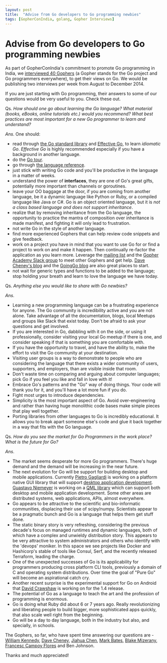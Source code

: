 ```yaml
---
layout: post
title:  "Advise from Go developers to Go programming newbies"
tags: [GopherConIndia, golang, Gopher Interviews]
---
```


Advise from Go developers to Go programming newbies
===================================================

As part of GopherConIndia's commitment to promote Go programming in India, we [interviewed 40 Gophers](http://list.ly/list/Pak-gopher-interviews) (a Gopher stands for the Go project and Go programmers everywhere), to get their views on Go. We would be publishing two interviews per week from August to December 2014.

If you are just starting with Go programming, their answers to some of our questions would be very useful to you. Check these out.

Qs. *How should one go about learning the Go language? What material (books, eBooks, online tutorials etc.) would you recommend? What best practices are most important for a new Go programmer to learn and understand?*

_Ans_. One should:

* read through [the Go standard library](http://golang.org/pkg/) and [Effective Go](http://golang.org/doc/effective_go.html), to learn *idiomatic Go*. *Effective Go* is highly recommended especially if you have a background in another language.
* do the [Go tour](http://tour.golang.org/#1).
* go through [the language reference](https://golang.org/ref/spec).
* just stick with writing Go code and you'll be productive in the language in a matter of weeks.
* understand the power of **interfaces**, they are one of Go's great gifts, potentially more important than channels or goroutines.
* leave your OO baggage at the door, if you are coming from another language, be it a dynamic language like Python or Ruby, or a compiled language like Java or C#. Go is an object oriented language, but it is *not a class based language and does not support inheritance*.
* realize that by removing inheritance from the Go language, the opportunity to practice the mantra of composition over inheritance is made manifest, and fighting it will only lead to frustration.
* not write Go in the style of another language.
* find more experienced Gophers that can help review code snippets and give feedback.
* work on a project you have in mind that you want to use Go for or find a project to work on and make it happen. Then continually re-factor the application as you learn more. Leverage the [mailing list](https://groups.google.com/forum/#!forum/golang-nuts) and the [Gopher Academy Slack group](https://gophers.slack.com/) to meet other Gophers and get help. [Dave Cheney's blog](http://dave.cheney.net/) and the [GoingGo blog](http://www.goinggo.net/) are also great places to start.
* not wait for generic types and functions to be added to the language; stop holding your breath and learn to love the language we have today.

Qs. *Anything else you would like to share with Go newbies?*

_Ans_.

* Learning a new programming language can be a frustrating experience for anyone. The Go community is incredibility active and you are not alone. Take advantage of all the documentation, blogs, local Meetups and groups like Slack that exist today. Don't be afraid to ask your questions and get involved.
* If you are interested in Go, dabbling with it on the side, or using it professionally, consider visiting your local Go meetup if there is one, and consider speaking if that is something you are comfortable with.
* If you have the opportunity to travel, and have the ability to, make the effort to visit the Go community at your destination.
* Visiting user groups is a way to demonstrate to people who are considering the language that there exists a wider community of users, supporters, and employers, than are visible inside that room.
* Don't waste time on comparing and arguing about computer languages; pick Go if you feel you like and fall in love with it!
* Embrace Go's patterns and the "Go" way of doing things. Your code will thank you for it, and you'll have a lot more fun if you do.
* Fight most urges to introduce dependencies.
* Simplicity is the most important aspect of Go. Avoid over-engineering and rather than having huge monolithic code bases make simple pieces that play well together.
* Porting libraries from other languages to Go is incredibly educational. It allows you to break apart someone else's code and glue it back together in a way that fits with the Go language.

Qs. *How do you see the market for Go Programmers in the work place? What is the future for Go?*

_Ans_. 

* The market seems desperate for more Go programmers. There's huge demand and the demand will be increasing in the near future.
* The next evolution for Go will be support for building desktop and mobile applications. Currently [Pietro Gagliardi](https://twitter.com/pgandlabs) is working on a platform native GUI library that will support [desktop application development](https://github.com/andlabs/ui). [Guastavo Niemeyer](https://twitter.com/gniemeyer) is working on a [QML library](https://github.com/go-qml/qml) which can support both desktop and mobile application development. Some other areas are distributed systems, web applications, APIs, almost everywhere.
* Go appears to be attractive to the scientific and bio-informatic communities, displacing their use of scipy/numpy. Scientists appear to be a pragmatic bunch and Go is a language that helps them get stuff done.
* The static binary story is very refreshing, considering the previous decade's focus on managed runtimes and dynamic languages, both of which have a complex and unwieldy distribution story. This appears to be very attractive to system administrators and others who identify with the 'devops' moniker. In this space we see projects like Docker and Hashicorp's stable of tools like Consul, Serf, and the recently released Terraform, leading the charge.
* One of the unexpected successes of Go is its applicability for programmers producing cross platform CLI tools, previously a domain of C and operating system distributions. Over time the goal of "Pure Go" will become an aspirational catch cry.
* Another recent surprise is the experimental support for Go on Android that [David Crawshaw](https://twitter.com/davidcrawshaw) is working on for the 1.4 release.
* The potential of Go as a language to teach the art and the profession of programming is enormous.
* Go is doing what Ruby did about 6 or 7 years ago. Really revolutionizing and liberating people to build bigger, more sophisticated apps quickly, that also scale well right from the beginning.
* Go will be a day to day language, both in the industry but also, and specially, in schools.

The Gophers, so far, who have spent time answering our questions are - [William Kennedy](http://www.gophercon.in/blog/2014/07/28/williaminterview/), [Dave Cheney](http://www.gophercon.in/blog/2014/08/03/daveinterview/), [Jiahua Chen](http://www.gophercon.in/blog/2014/08/10/jiahuainterview/), [Mark Bates](http://www.gophercon.in/blog/2014/08/15/markinterview/), [Blake Mizerany](http://www.gophercon.in/blog/2014/08/19/blakeinterview/), [Francesc Campoy Flores](http://www.gophercon.in/blog/2014/08/22/francescinterview/) and Ben Johnson.

Thanks and much appreciated!


